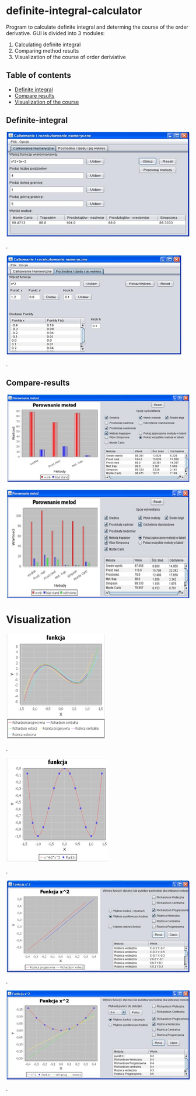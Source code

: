 # definite-integral-calculator
Program to calculate definite integral and determing the course of the order derivative. 
GUI is divided into 3 modules: 
1) Calculating definite integral
2) Comparing method results 
3) Visualization of the course of order deriviative

## Table of contents
* [Definite integral](#definite-integral)
* [Compare results](#compare-results)
* [Visualization of the course](#visualization)



## Definite-integral

![Guiexample](./images/definite_integral_inputing_data1.jpg)

.

![Guiexample](./images/order_derivative1.jpg)

.


## Compare-results

![Guiexample](./images/definite_integral_comparing_methods.jpg)

![Guiexample](./images/definite_integral_comparing_methods2.jpg)



# Visualization

![Guiexample](./images/chart_derivative2.jpg)

.

![Guiexample](./images/chart_derivative.jpg)

.

![Guiexample](./images/chart_derivative_only.jpg)

.

![Guiexample](./images/chart_derivative_and.jpg)

.


 
